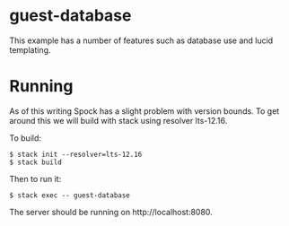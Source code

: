 # guest-database

This example has a number of features such as database use and lucid templating.

# Running

As of this writing Spock has a slight problem with version bounds. To get around
this we will build with stack using resolver lts-12.16.

To build:

```
$ stack init --resolver=lts-12.16
$ stack build
```

Then to run it:

```
$ stack exec -- guest-database
```

The server should be running on http://localhost:8080.
